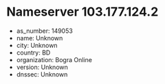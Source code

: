 # Nameserver 103.177.124.2

* as_number: 149053
* name: Unknown
* city: Unknown
* country: BD
* organization: Bogra Online
* version: Unknown
* dnssec: Unknown
